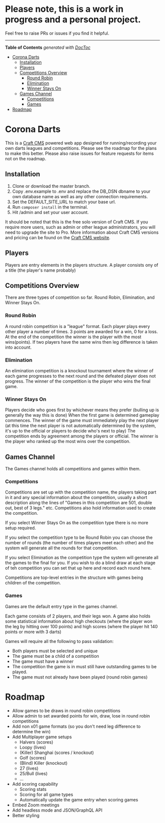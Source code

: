 # Please note, this is a work in progress and a personal project. 
Feel free to raise PRs or issues if you find it helpful.

----

<!-- START doctoc generated TOC please keep comment here to allow auto update -->
<!-- DON'T EDIT THIS SECTION, INSTEAD RE-RUN doctoc TO UPDATE -->
**Table of Contents**  *generated with [DocToc](https://github.com/thlorenz/doctoc)*

- [Corona Darts](#corona-darts)
  - [Installation](#installation)
  - [Players](#players)
  - [Competitions Overview](#competitions-overview)
    - [Round Robin](#round-robin)
    - [Elimination](#elimination)
    - [Winner Stays On](#winner-stays-on)
  - [Games Channel](#games-channel)
    - [Competitions](#competitions)
    - [Games](#games)
- [Roadmap](#roadmap)

<!-- END doctoc generated TOC please keep comment here to allow auto update -->

# Corona Darts

This is a [Craft CMS](https://craftcms.com) powered web app designed for running/recording your own darts leagues and competitions.
Please see the roadmap for the plans to make this better. Please also raise issues for feature requests for items not on the roadmap.

## Installation 

1. Clone or download the master branch. 
2. Copy .env.example to .env and replace the DB_DSN dbname to your own database name as well as any other connection requirements. 
3. Set the DEFAULT_SITE_URL to match your base url.
4. Run `composer install` in the terminal.
5. Hit /admin and set your user account.

It should be noted that this is the free solo version of Craft CMS. If you require more users, such as admin or other league administrators, you will need to upgrade the site to Pro. More information about Craft CMS versions and pricing can be found on the [Craft CMS website](https://craftcms.com/pricing).  

## Players

Players are entry elements in the players structure. A player consists ony of a title (the player's name probably)

## Competitions Overview

There are three types of competition so far. Round Robin, Elimination, and Winner Stays On.

### Round Robin

A round robin competition is a "league" format. Each player plays every other player a number of times. 3 points are awarded for a win, 0 for a loss.
At the end of the competition the winner is the player with the most wins(points). If two players have the same wins then leg difference is taken into account.

### Elimination

An elimination competition is a knockout tournament where the winner of each game progresses to the next round and the defeated player does not progress.
The winner of the competition is the player who wins the final game.

### Winner Stays On

Players decide who goes first by whichever means they prefer (bulling up is generally the way this is done) When the first game is determined gameplay commences.
The winner of the game must immediately play the next player (at this time the next player is not automatically determined by the system, it's up to the official or players to decide who's next to play)
The competition ends by agreement among the players or official. The winner is the player who ranked up the most wins over the competition.

## Games Channel

The Games channel holds all competitions and games within them. 

### Competitions

Competitions are set up with the competition name, the players taking part in it and any special information about the competition, usually a short description along the lines of "Games in this competition are 501, double out, best of 3 legs." etc.
Competitions also hold information used to create the competition. 

If you select Winner Stays On as the competition type there is no more setup required.

If you select the competition type to be Round Robin you can choose the number of rounds (the number of times players meet each other) and the system will generate all the rounds for that competition.

If you select Elimination as the competition type the system will generate all the games to the final for you. If you wish to do a blind draw at each stage of teh competition you can set that up here and record each round here.

Competitions are top-level entries in the structure with games being children of the competition.

### Games

Games are the default entry type in the games channel.

Each game consists of 2 players, and their legs won. A game also holds some statistical information about high checkouts (where the player won the leg by hitting over 100 points) and high scores (where the player hit 140 points or more with 3 darts)

Games will require all the following to pass validation:

* Both players must be selected and unique
* The game must be a child of a competition
* The game must have a winner
* The competition the game is in must still have outstanding games to be played.
* The game must not already have been played (round robin games)

# Roadmap

* Allow games to be draws in round robin competitions
* Allow admin to set awarded points for win, draw, lose in round robin competitions
* Add non x01 game formats (so you don't need leg difference to determine the win)
* Add Multiplayer game setups 
    * Halvers (scores)
    * Loopy (lives)
    * (Killer) Shanghai (scores / knockout)
    * Golf (scores)
    * (Blind) Killer (knockout)
    * 27 (lives)
    * 25/Bull (lives)
    * …
* Add scoring capability
    * Scoring stats
    * Scoring for all game types
    * Automatically update the game entry when scoring games
* Embed Zoom meetings 
* Add headless mode and JSON/GraphQL API
* Better styling
